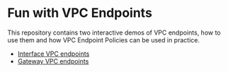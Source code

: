 # Fun with VPC Endpoints

This repository contains two interactive demos of VPC endpoints, how to use them and how VPC Endpoint Policies can be used in practice.

- [Interface VPC endpoints](./interface-vpc-endpoint)
- [Gateway VPC endpoints](./gateway-vpc-endpoint)
